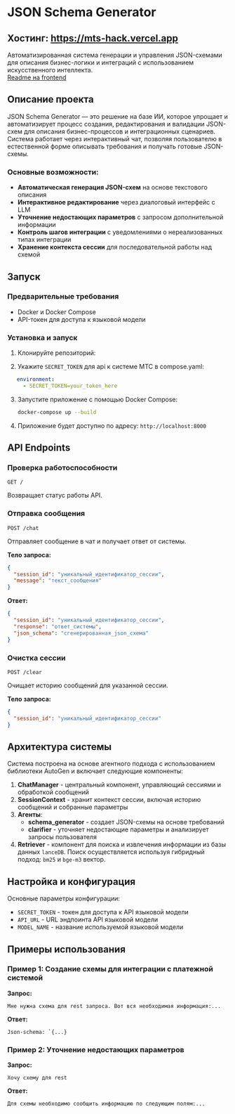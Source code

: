 # JSON Schema Generator
## Хостинг: https://mts-hack.vercel.app
Автоматизированная система генерации и управления JSON-схемами для описания бизнес-логики и интеграций с использованием искусственного интеллекта. \
[Readme на frontend](frontend/README.md)

## Описание проекта

JSON Schema Generator — это решение на базе ИИ, которое упрощает и автоматизирует процесс создания, редактирования и валидации JSON-схем для описания бизнес-процессов и интеграционных сценариев. Система работает через интерактивный чат, позволяя пользователю в естественной форме описывать требования и получать готовые JSON-схемы.

### Основные возможности:

- **Автоматическая генерация JSON-схем** на основе текстового описания
- **Интерактивное редактирование** через диалоговый интерфейс с LLM
- **Уточнение недостающих параметров** с запросом дополнительной информации
- **Контроль шагов интеграции** с уведомлениями о нереализованных типах интеграции
- **Хранение контекста сессии** для последовательной работы над схемой

## Запуск

### Предварительные требования

- Docker и Docker Compose
- API-токен для доступа к языковой модели

### Установка и запуск

1. Клонируйте репозиторий:

2. Укажите `SECRET_TOKEN` для api к системе МТС в compose.yaml:
```yaml
   environment:
     - SECRET_TOKEN=your_token_here
```

3. Запустите приложение с помощью Docker Compose:
   ```bash
   docker-compose up --build
   ```

4. Приложение будет доступно по адресу: `http://localhost:8000`

## API Endpoints

### Проверка работоспособности
```
GET /
```
Возвращает статус работы API.

### Отправка сообщения
```
POST /chat
```
Отправляет сообщение в чат и получает ответ от системы.

**Тело запроса:**
```json
{
  "session_id": "уникальный_идентификатор_сессии",
  "message": "текст_сообщения"
}
```

**Ответ:**
```json
{
  "session_id": "уникальный_идентификатор_сессии",
  "response": "ответ_системы",
  "json_schema": "сгенерированная_json_схема"
}
```

### Очистка сессии
```
POST /clear
```
Очищает историю сообщений для указанной сессии.

**Тело запроса:**
```json
{
  "session_id": "уникальный_идентификатор_сессии"
}
```

## Архитектура системы

Система построена на основе агентного подхода с использованием библиотеки AutoGen и включает следующие компоненты:

1. **ChatManager** - центральный компонент, управляющий сессиями и обработкой сообщений
2. **SessionContext** - хранит контекст сессии, включая историю сообщений и собранные параметры
3. **Агенты**:
   - **schema_generator** - создает JSON-схемы на основе требований
   - **clarifier** - уточняет недостающие параметры и анализирует запросы пользователя
4. **Retriever** - компонент для поиска и извлечения информации из базы данных `lanceDB`.
Поиск осуществляется используя гибридный подход: `bm25` и `bge-m3` вектор.

## Настройка и конфигурация

Основные параметры конфигурации:

- `SECRET_TOKEN` - токен для доступа к API языковой модели
- `API_URL` - URL эндпоинта API языковой модели
- `MODEL_NAME` - название используемой языковой модели

## Примеры использования

### Пример 1: Создание схемы для интеграции с платежной системой

**Запрос:**
```
Мне нужна схема для rest запроса. Вот вся необходимая информация:...
```

**Ответ:**
```
Json-schema: `{...}
```

### Пример 2: Уточнение недостающих параметров

**Запрос:**
```
Хочу схему для rest

```

**Ответ:**
```
Для схемы необходимо сообщить информацию по следующим полям:...

```
